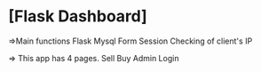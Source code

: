 # [Flask Dashboard]

=>Main functions
	Flask
	Mysql
	Form
	Session
	Checking of client's IP

=> This app has 4 pages.
	Sell
	Buy
	Admin
	Login